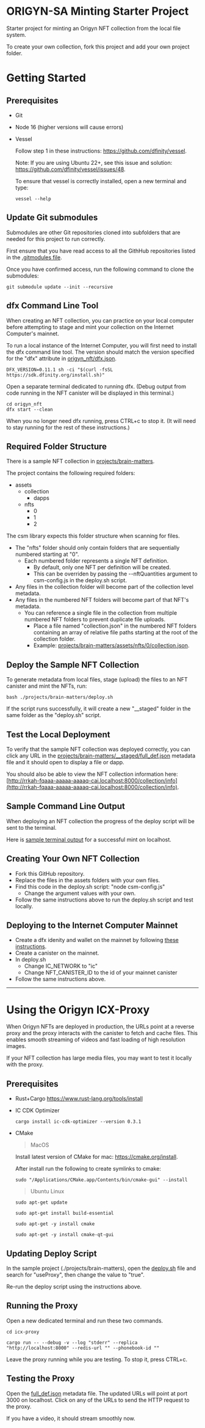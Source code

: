 # ORIGYN-SA Minting Starter Project

Starter project for minting an Origyn NFT collection from the local file system.

To create your own collection, fork this project and add your own project folder.

# Getting Started

## Prerequisites

-   Git
-   Node 16 (higher versions will cause errors)
-   Vessel

    Follow step 1 in these instructions: https://github.com/dfinity/vessel.

    Note: If you are using Ubuntu 22+, see this issue and solution: https://github.com/dfinity/vessel/issues/48.

    To ensure that vessel is correctly installed, open a new terminal and type:

    ```
    vessel --help
    ```

## Update Git submodules

Submodules are other Git repositories cloned into subfolders that are needed for this project to run correctly.

First ensure that you have read access to all the GithHub repositories listed in the [.gitmodules file](.gitmodules).

Once you have confirmed access, run the following command to clone the submodules:

```console
git submodule update --init --recursive
```

## dfx Command Line Tool

When creating an NFT collection, you can practice on your local computer before attempting to stage and mint your collection on the Internet Computer's mainnet.

To run a local instance of the Internet Computer, you will first need to install the dfx command line tool. The version should match the version specified for the "dfx" attribute in [origyn_nft/dfx.json](origyn_nft/dfx.json).

```console
DFX_VERSION=0.11.1 sh -ci "$(curl -fsSL https://sdk.dfinity.org/install.sh)"
```

Open a separate terminal dedicated to running dfx. (Debug output from code running in the NFT canister will be displayed in this terminal.)

```console
cd origyn_nft
dfx start --clean
```

When you no longer need dfx running, press CTRL+c to stop it. (It will need to stay running for the rest of these instructions.)

## Required Folder Structure

There is a sample NFT collection in [projects/brain-matters](projects/brain-matters).

The project contains the following required folders:

-   assets
    -   collection
        -   dapps
    -   nfts
        -   0
        -   1
        -   2

The csm library expects this folder structure when scanning for files.

-   The "nfts" folder should only contain folders that are sequentially numbered starting at "0".
    -   Each numbered folder represents a single NFT definition.
        -   By default, only one NFT per definition will be created.
        -   This can be overriden by passing the --nftQuantities argument to csm-config.js in the deploy.sh script.
-   Any files in the collection folder will become part of the collection level metadata.
-   Any files in the numbered NFT folders will become part of that NFT's metadata.
    -   You can reference a single file in the collection from multiple numbered NFT folders
        to prevent duplicate file uploads.
        -   Place a file named "collection.json" in the numbered NFT folders containing an array of relative file paths
            starting at the root of the collection folder.
        -   Example: [projects/brain-matters/assets/nfts/0/collection.json](projects/brain-matters/assets/nfts/0/collection.json).

## Deploy the Sample NFT Collection

To generate metadata from local files, stage (upload) the files to an NFT canister and mint the NFTs, run:

```console
bash ./projects/brain-matters/deploy.sh
```

If the script runs successfully, it will create a new "\_\_staged" folder in the same folder as the "deploy.sh" script.

## Test the Local Deployment

To verify that the sample NFT collection was deployed correctly, you can click any URL in the [projects/brain-matters/\_\_staged/full_def.json](projects/brain-matters/__staged/full_def.json) metadata file and it should open to display a file or dapp.

You should also be able to view the NFT collection information here: [http://rrkah-fqaaa-aaaaa-aaaaq-cai.localhost:8000/collection/info](http://rrkah-fqaaa-aaaaa-aaaaq-cai.localhost:8000/collection/info).

## Sample Command Line Output

When deploying an NFT collection the progress of the deploy script will be sent to the terminal.

Here is [sample terminal output](./docs/terminal-deploy-script.md) for a successful mint on localhost.

## Creating Your Own NFT Collection

-   Fork this GitHub repository.
-   Replace the files in the assets folders with your own files.
-   Find this code in the deploy.sh script: "node csm-config.js"
    -   Change the argument values with your own.
-   Follow the same instructions above to run the deploy.sh script and test locally.

## Deploying to the Internet Computer Mainnet

-   Create a dfx idenity and wallet on the mainnet by following [these instructions](./docs/create-dfx-mainnet-identity-wallet.md).
-   Create a canister on the mainnet.
-   In deploy.sh
    -   Change IC_NETWORK to "ic"
    -   Change NFT_CANISTER_ID to the id of your mainnet canister
-   Follow the same instructions above.

---

# Using the Origyn ICX-Proxy

When Origyn NFTs are deployed in production, the URLs point at a reverse proxy and the proxy interacts with the canister to fetch and cache files. This enables smooth streaming of videos and fast loading of high resolution images.

If your NFT collection has large media files, you may want to test it locally with the proxy.

## Prerequisites

-   Rust+Cargo
    https://www.rust-lang.org/tools/install

-   IC CDK Optimizer

    ```
    cargo install ic-cdk-optimizer --version 0.3.1
    ```

-   CMake

    > MacOS

    Install latest version of CMake for mac: https://cmake.org/install.

    After install run the following to create symlinks to cmake:

    ```
    sudo "/Applications/CMake.app/Contents/bin/cmake-gui" --install
    ```

    > Ubuntu Linux

    ```
    sudo apt-get update

    sudo apt-get install build-essential

    sudo apt-get -y install cmake

    sudo apt-get -y install cmake-qt-gui
    ```

## Updating Deploy Script

In the sample project (./projects/brain-matters), open the [deploy.sh](projects/brain-matters/deploy.sh) file and search for "useProxy", then change the value to "true".

Re-run the deploy script using the instructions above.

## Running the Proxy

Open a new dedicated terminal and run these two commands.

```console
cd icx-proxy

cargo run -- --debug -v --log "stderr" --replica "http://localhost:8000" --redis-url "" --phonebook-id ""
```

Leave the proxy running while you are testing. To stop it, press CTRL+c.

## Testing the Proxy

Open the [full_def.json](projects/brain-matters/__staged/full_def.json) metadata file. The updated URLs will point at port 3000 on localhost. Click on any of the URLs to send the HTTP request to the proxy.

If you have a video, it should stream smoothly now.
